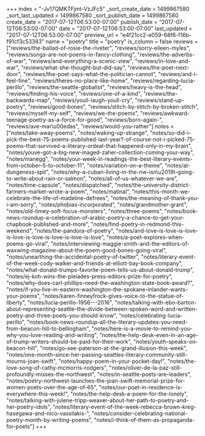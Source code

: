 +++
index = "-Jv17QMKTFjmt-VzJFc5"
_sort_create_date = 1499867580
_sort_last_updated = 1499867580
_sort_publish_date = 1499867580
create_date = "2017-07-12T06:53:00-07:00"
publish_date = "2017-07-12T06:53:00-07:00"
date = "2017-07-12T06:53:00-07:00"
last_updated = "2017-07-12T06:53:00-07:00"
preview_url = "e4f21cc2-e059-68f6-f16b-f91cf3c53383"
name = "poetry"
title = "poetry"
is_column = false
reviews = ["reviews/the-ballad-of-rosie-the-riveter", "reviews/sorry-eileen-myles", "reviews/songs-are-not-poems-in-fancy-clothing", "reviews/the-adverbs-of-war", "reviews/and-everything-a-scenic-view", "reviews/in-love-and-war", "reviews/what-she-thought-but-did-say", "reviews/the-poet-next-door", "reviews/the-poet-says-what-the-politician-cannot", "reviews/and-i-feel-fine", "reviews/theres-no-place-like-home", "reviews/regarding-lucia-perillo", "reviews/the-seattle-globalist", "reviews/heavy-is-the-head", "reviews/finding-his-voice", "reviews/one-of-a-kind", "reviews/the-backwards-map", "reviews/youll-laugh-youll-cry", "reviews/stand-up-poetry", "reviews/good-bones", "reviews/stitch-by-stitch-by-broken-stitch", "reviews/myself-my-self", "reviews/we-the-poems", "reviews/awkward-teenage-poetry-as-a-force-for-good", "reviews/born-again-", "reviews/ave-mar\u00edas", "reviews/would-you-rather"]
notes = ["notes/take-away-poems", "notes/waking-up-strange", "notes/so-did-i-pick-the-best-75-poems-published-last-year?-of-course-not-i-picked-75-poems-that-survived-a-literary-ordeal-that-happened-only-in-my-brain", "notes/youve-got-a-big-new-maged-zaher-collection-coming-your-way", "notes/manegg", "notes/your-week-in-readings-the-best-literary-events-from-october-5-to-october-11", "notes/variation-on-a-theme", "notes/at-dungeness-spit", "notes/why-a-cuban-living-in-the-nw-isn\u2019t-going-to-write-about-rain-or-salmon", "notes/all-of-us-whatever-we-are", "notes/time-capsule", "notes/dispatched", "notes/the-university-district-farmers-market-wrote-a-poem", "notes/matinal", "notes/this-month-we-celebrate-the-life-of-madeline-defrees", "notes/the-meaning-of-thank-you-i-am-sorry", "notes/phobias-incorporated", "notes/grandmother-grant", "notes/old-timey-soft-focus-monsters", "notes/three-poems", "notes/book-news-roundup-a-celebration-of-arabic-poetry-a-chance-to-get-your-chapbook-published-and-more", "notes/find-poetry-in-redmond-this-weekend", "notes/the-pandora-of-poetry", "notes/and-love-is-love-is-love-is-love-is-love-is-love-is-love-is-love", "notes/a-poet-explores-when-poems-go-viral", "notes/interviewing-maggie-smith-and-the-editors-of-waxwing-magazine-about-the-poem-good-bones-going-viral", "notes/unearthing-the-accidental-poetry-of-twitter", "notes/literary-event-of-the-week-cody-walker-and-friends-at-elliott-bay-book-company", "notes/what-donald-trumps-favorite-poem-tells-us-about-donald-trump", "notes/ej-koh-wins-the-pleiades-press-editors-prize-for-poetry", "notes/why-does-carl-phillips-need-the-washington-state-book-award?", "notes/if-you-live-in-eastern-washington-the-spokane-inlander-wants-your-poems", "notes/karen-finneyfrock-gives-voice-to-the-statue-of-liberty", "notes/lucia-perillo-1956---2016", "notes/talking-with-ebo-barton-about-representing-seattle-the-divide-between-spoken-word-and-written-poetry-and-three-poets-you-should-know", "notes/celebrating-lucia-perillo", "notes/book-news-roundup-all-the-literary-updates-you-need-from-beacon-hill-to-bellingham", "notes/here-is-a-movie-to-remind-you-why-you-love-reading-and-writing", "notes/the-help-desk-even-in-an-age-of-trump-writers-should-be-paid-for-their-work", "notes/youth-speaks-on-beacon-hill", "notes/go-see-paterson-at-the-grand-illusion-this-week", "notes/one-month-since-her-passing-seattles-literary-community-still-mourns-joan-swift", "notes/happy-poem-in-your-pocket-day!", "notes/the-love-song-of-cathy-mcmorris-rodgers", "notes/oliver-de-la-paz-still-profoundly-misses-the-northwest", "notes/in-seattle-poets-are-leaders", "notes/poetry-northwest-launches-the-joan-swift-memorial-prize-for-women-poets-over-the-age-of-65", "notes/our-poet-in-residence-is-everywhere-this-week!", "notes/the-help-desk-a-poem-for-the-lonely", "notes/talking-with-julene-tripp-weaver-about-her-path-to-poetry-and-her-poetry-idols", "notes/literary-event-of-the-week-rebecca-brown-kreg-hasegawa-and-nico-vassilakis-", "notes/consider-celebrating-national-poetry-month-by-writing-poems", "notes/i-think-of-them-as-propaganda-for-poets"]
+++

